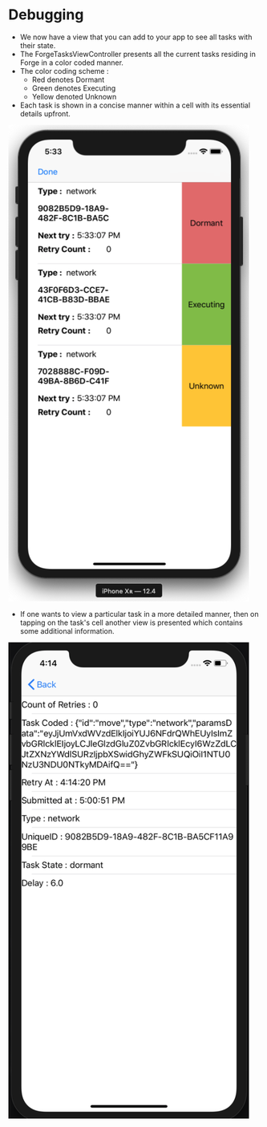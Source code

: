 # Debugging


* We now have a view that you can add to your app to see all tasks with their state.
* The ForgeTasksViewController presents all the current tasks residing in Forge in a color coded manner.
* The color coding scheme :
	* Red denotes Dormant
	* Green denotes Executing
	* Yellow denoted Unknown
* Each task is shown in a concise manner within a cell with its essential details upfront.

<img src="images/ForgeTasksViewControllerIllustration.png" width="480" height="950" />

* If one wants to view a particular task in a more detailed manner, then on tapping on the task's cell another view is presented which contains some additional information.

<img src="images/ForgeTaskDetailedViewController.png" width="480" height="950" />
